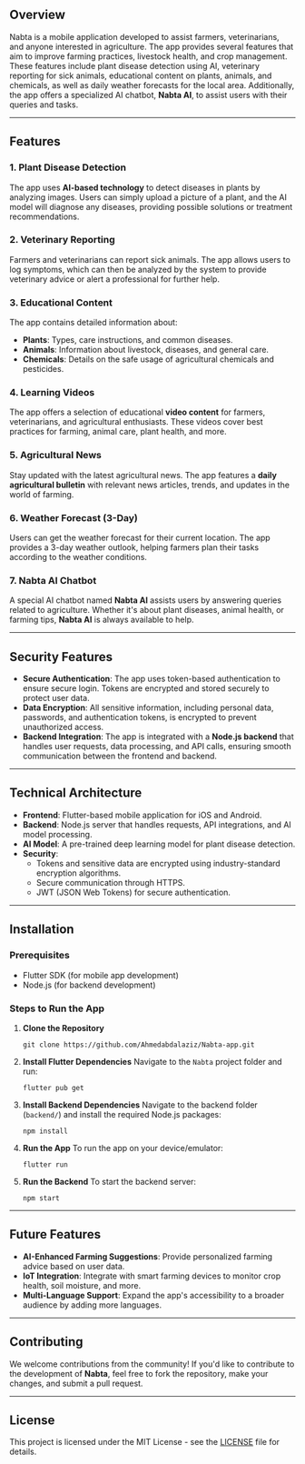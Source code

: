 

## Overview
Nabta is a mobile application developed to assist farmers, veterinarians, and anyone interested in agriculture. The app provides several features that aim to improve farming practices, livestock health, and crop management. These features include plant disease detection using AI, veterinary reporting for sick animals, educational content on plants, animals, and chemicals, as well as daily weather forecasts for the local area. Additionally, the app offers a specialized AI chatbot, **Nabta AI**, to assist users with their queries and tasks.

---

## Features

### 1. **Plant Disease Detection**
The app uses **AI-based technology** to detect diseases in plants by analyzing images. Users can simply upload a picture of a plant, and the AI model will diagnose any diseases, providing possible solutions or treatment recommendations.

### 2. **Veterinary Reporting**
Farmers and veterinarians can report sick animals. The app allows users to log symptoms, which can then be analyzed by the system to provide veterinary advice or alert a professional for further help.

### 3. **Educational Content**
The app contains detailed information about:
- **Plants**: Types, care instructions, and common diseases.
- **Animals**: Information about livestock, diseases, and general care.
- **Chemicals**: Details on the safe usage of agricultural chemicals and pesticides.

### 4. **Learning Videos**
The app offers a selection of educational **video content** for farmers, veterinarians, and agricultural enthusiasts. These videos cover best practices for farming, animal care, plant health, and more.

### 5. **Agricultural News**
Stay updated with the latest agricultural news. The app features a **daily agricultural bulletin** with relevant news articles, trends, and updates in the world of farming.

### 6. **Weather Forecast (3-Day)**
Users can get the weather forecast for their current location. The app provides a 3-day weather outlook, helping farmers plan their tasks according to the weather conditions.

### 7. **Nabta AI Chatbot**
A special AI chatbot named **Nabta AI** assists users by answering queries related to agriculture. Whether it's about plant diseases, animal health, or farming tips, **Nabta AI** is always available to help.

---

## Security Features

- **Secure Authentication**: The app uses token-based authentication to ensure secure login. Tokens are encrypted and stored securely to protect user data.
- **Data Encryption**: All sensitive information, including personal data, passwords, and authentication tokens, is encrypted to prevent unauthorized access.
- **Backend Integration**: The app is integrated with a **Node.js backend** that handles user requests, data processing, and API calls, ensuring smooth communication between the frontend and backend.

---

## Technical Architecture

- **Frontend**: Flutter-based mobile application for iOS and Android.
- **Backend**: Node.js server that handles requests, API integrations, and AI model processing.
- **AI Model**: A pre-trained deep learning model for plant disease detection.
- **Security**: 
  - Tokens and sensitive data are encrypted using industry-standard encryption algorithms.
  - Secure communication through HTTPS.
  - JWT (JSON Web Tokens) for secure authentication.

---

## Installation

### Prerequisites
- Flutter SDK (for mobile app development)
- Node.js (for backend development)

### Steps to Run the App

1. **Clone the Repository**
   ```
   git clone https://github.com/Ahmedabdalaziz/Nabta-app.git
   ```

2. **Install Flutter Dependencies**
   Navigate to the `Nabta` project folder and run:
   ```
   flutter pub get
   ```

3. **Install Backend Dependencies**
   Navigate to the backend folder (`backend/`) and install the required Node.js packages:
   ```
   npm install
   ```

4. **Run the App**
   To run the app on your device/emulator:
   ```
   flutter run
   ```

5. **Run the Backend**
   To start the backend server:
   ```
   npm start
   ```

---

## Future Features

- **AI-Enhanced Farming Suggestions**: Provide personalized farming advice based on user data.
- **IoT Integration**: Integrate with smart farming devices to monitor crop health, soil moisture, and more.
- **Multi-Language Support**: Expand the app's accessibility to a broader audience by adding more languages.

---

## Contributing

We welcome contributions from the community! If you'd like to contribute to the development of **Nabta**, feel free to fork the repository, make your changes, and submit a pull request.

---

## License

This project is licensed under the MIT License - see the [LICENSE](LICENSE) file for details.
